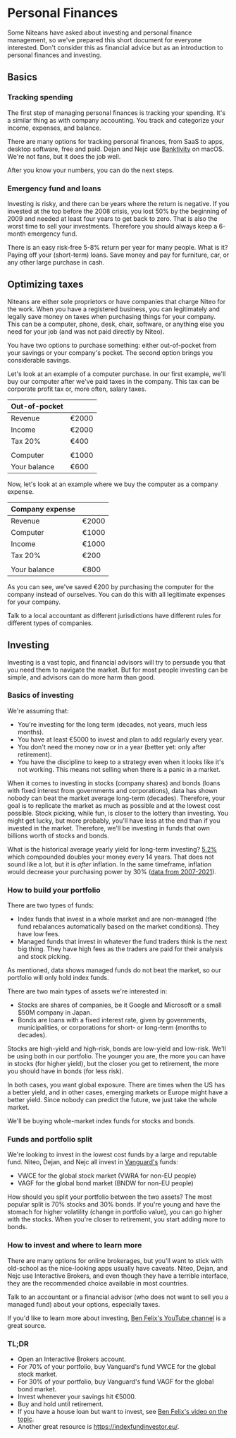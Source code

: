 # Personal Finances

Some Niteans have asked about investing and personal finance management, so we've prepared this short document for everyone interested. Don't consider this as financial advice but as an introduction to personal finances and investing.

## Basics

### Tracking spending

The first step of managing personal finances is tracking your spending. It's a similar thing as with company accounting. You track and categorize your income, expenses, and balance.

There are many options for tracking personal finances, from SaaS to apps, desktop software, free and paid. Dejan and Nejc use [Banktivity](https://www.banktivity.com/) on macOS. We're not fans, but it does the job well.

After you know your numbers, you can do the next steps.

### Emergency fund and loans

Investing is risky, and there can be years where the return is negative. If you invested at the top before the 2008 crisis, you lost 50% by the beginning of 2009 and needed at least four years to get back to zero. That is also the worst time to sell your investments. Therefore you should always keep a 6-month emergency fund.

There is an easy risk-free 5-8% return per year for many people. What is it? Paying off your (short-term) loans. Save money and pay for furniture, car, or any other large purchase in cash.


## Optimizing taxes

Niteans are either sole proprietors or have companies that charge Niteo for the work. When you have a registered business, you can legitimately and legally save money on taxes when purchasing things for your company. This can be a computer, phone, desk, chair, software, or anything else you need for your job (and was not paid directly by Niteo).

You have two options to purchase something: either out-of-pocket from your savings or your company's pocket. The second option brings you considerable savings. 

Let's look at an example of a computer purchase. In our first example, we'll buy our computer after we've paid taxes in the company. This tax can be corporate profit tax or, more often, salary taxes.

|     Out-of-pocket         |      | 
|--------------|------| 
| Revenue      | €2000 | 
| Income       | €2000 | 
| Tax 20%      | €400  | 
|              |      | 
| Computer     | €1000 | 
| Your balance | €600  | 

Now, let's look at an example where we buy the computer as a company expense.

|   Company expense           |      | 
|--------------|------| 
| Revenue      | €2000 | 
| Computer     | €1000 | 
| Income       | €1000 | 
| Tax 20%      | €200  | 
|              |      | 
| Your balance | €800  | 

As you can see, we've saved €200 by purchasing the computer for the company instead of ourselves. You can do this with all legitimate expenses for your company.

Talk to a local accountant as different jurisdictions have different rules for different types of companies.

## Investing

Investing is a vast topic, and financial advisors will try to persuade you that you need them to navigate the market. But for most people investing can be simple, and advisors can do more harm than good. 

### Basics of investing

We're assuming that:

- You're investing for the long term (decades, not years, much less months).
- You have at least €5000 to invest and plan to add regularly every year.
- You don't need the money now or in a year (better yet: only after retirement). 
- You have the discipline to keep to a strategy even when it looks like it's not working. This means not selling when there is a panic in a market.

When it comes to investing in stocks (company shares) and bonds (loans with fixed interest from governments and corporations), data has shown nobody can beat the market average long-term (decades). Therefore, your goal is to replicate the market as much as possible and at the lowest cost possible. Stock picking, while fun, is closer to the lottery than investing. You might get lucky, but more probably, you'll have less at the end than if you invested in the market. Therefore, we'll be investing in funds that own billions worth of stocks and bonds.

What is the historical average yearly yield for long-term investing? [5.2%](https://rationalreminder.ca/podcast/146) which compounded doubles your money every 14 years. That does not sound like a lot, but it is *after* inflation. In the same timeframe, inflation would decrease your purchasing power by 30% ([data from 2007-2021](https://smartasset.com/investing/inflation-calculator)).

### How to build your portfolio

There are two types of funds:

- Index funds that invest in a whole market and are non-managed (the fund rebalances automatically based on the market conditions). They have low fees.
- Managed funds that invest in whatever the fund traders think is the next big thing. They have high fees as the traders are paid for their analysis and stock picking.

As mentioned, data shows managed funds do not beat the market, so our portfolio will only hold index funds.

There are two main types of assets we're interested in:

- Stocks are shares of companies, be it Google and Microsoft or a small $50M company in Japan. 
- Bonds are loans with a fixed interest rate, given by governments, municipalities, or corporations for short- or long-term (months to decades).

Stocks are high-yield and high-risk, bonds are low-yield and low-risk. We'll be using both in our portfolio. The younger you are, the more you can have in stocks (for higher yield), but the closer you get to retirement, the more you should have in bonds (for less risk).

In both cases, you want global exposure. There are times when the US has a better yield, and in other cases, emerging markets or Europe might have a better yield. Since nobody can predict the future, we just take the whole market. 

We'll be buying whole-market index funds for stocks and bonds. 

### Funds and portfolio split

We're looking to invest in the lowest cost funds by a large and reputable fund. Niteo, Dejan, and Nejc all invest in [Vanguard's](https://en.wikipedia.org/wiki/The_Vanguard_Group) funds:

- VWCE for the global stock market (VWRA for non-EU people)
- VAGF for the global bond market (BNDW for non-EU people) 

How should you split your portfolio between the two assets? The most popular split is 70% stocks and 30% bonds. If you're young and have the stomach for higher volatility (change in portfolio value), you can go higher with the stocks. When you're closer to retirement, you start adding more to bonds.


### How to invest and where to learn more

There are many options for online brokerages, but you'll want to stick with old-school as the nice-looking apps usually have caveats. Niteo, Dejan, and Nejc use Interactive Brokers, and even though they have a terrible interface, they are the recommended choice available in most countries.

Talk to an accountant or a financial advisor (who does not want to sell you a managed fund) about your options, especially taxes.

If you'd like to learn more about investing, [Ben Felix's YouTube channel](https://www.youtube.com/channel/UCDXTQ8nWmx_EhZ2v-kp7QxA) is a great source.

### TL;DR

- Open an Interactive Brokers account.
- For 70% of your portfolio, buy Vanguard's fund VWCE for the global stock market.
- For 30% of your portfolio, buy Vanguard's fund VAGF for the global bond market.
- Invest whenever your savings hit €5000.
- Buy and hold until retirement.
- If you have a house loan but want to invest, see [Ben Felix's video on the topic](https://www.youtube.com/watch?v=AKc01jo1qLw).
- Another great resource is https://indexfundinvestor.eu/. 
